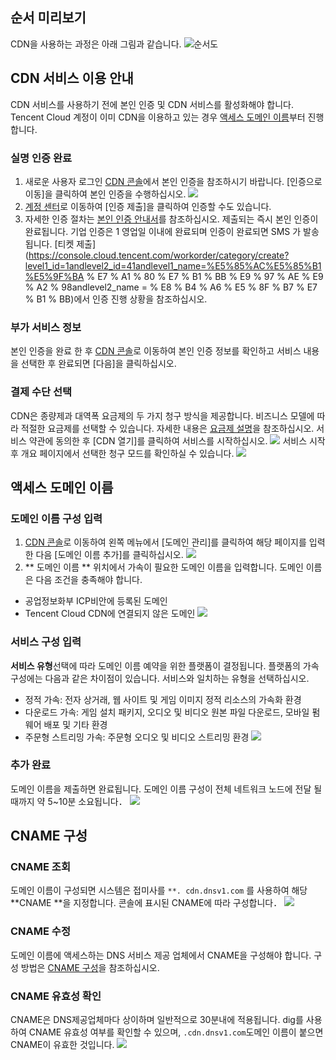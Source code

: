 ## **순서 미리보기**
CDN을 사용하는 과정은 아래 그림과 같습니다.
![순서도](https://mc.qcloudimg.com/static/img/f226c2d0655ce65f25bca945082f7760/quick-start-9.png)
## CDN 서비스 이용 안내
CDN 서비스를 사용하기 전에 본인 인증 및 CDN 서비스를 활성화해야 합니다. Tencent Cloud 계정이 이미 CDN을 이용하고 있는 경우 [액세스 도메인 이름](#yuming)부터 진행합니다.
### 실명 인증 완료
1. 새로운 사용자 로그인 [CDN 콘솔](https://console.cloud.tencent.com/cdn)에서 본인 인증을 참조하시기 바랍니다. [인증으로 이동]을 클릭하여 본인 인증을 수행하십시오.
 ![](https://main.qcloudimg.com/raw/b5aa156bf7e0b124808e56640af1da86.png)
2. [계정 센터](https://console.cloud.tencent.com/developer)로 이동하여 [인증 제출]을 클릭하여 인증할 수도 있습니다.
3. 자세한 인증 절차는 [본인 인증 안내서](https://cloud.tencent.com/doc/product/378/3629)를 참조하십시오. 제출되는 즉시 본인 인증이 완료됩니다. 기업 인증은 1 영업일 이내에 완료되며 인증이 완료되면 SMS 가 발송됩니다. [티켓 제출](https://console.cloud.tencent.com/workorder/category/create?level1_id=1andlevel2_id=41andlevel1_name=%E5%85%AC%E5%85%B1%E5%9F%BA % E7 % A1 % 80 % E7 % B1 % BB % E9 % 97 % AE % E9 % A2 % 98andlevel2_name = % E8 % B4 % A6 % E5 % 8F % B7 % E7 % B1 % BB)에서 인증 진행 상황을 참조하십시오.

### 부가 서비스 정보
본인 인증을 완료 한 후 [CDN 콘솔](https://console.cloud.tencent.com/cdn)로 이동하여 본인 인증 정보를 확인하고 서비스 내용을 선택한 후 완료되면 [다음]을 클릭하십시오.

### 결제 수단 선택
CDN은 종량제과 대역폭 요금제의 두 가지 청구 방식을 제공합니다. 비즈니스 모델에 따라 적절한 요금제를 선택할 수 있습니다. 자세한 내용은 [요금제 설명](https://cloud.tencent.com/doc/product/228/2949)을 참조하십시오.
서비스 약관에 동의한 후 [CDN 열기]를 클릭하여 서비스를 시작하십시오.
![](https://main.qcloudimg.com/raw/7d9c4709d99cef3b0789e94688b03591.jpg)
서비스 시작 후 개요 페이지에서 선택한 청구 모드를 확인하실 수 있습니다.
![](https://main.qcloudimg.com/raw/0fd255d1cfdd32956af140be373be7c4.png)

<span id="yuming"></span>
## 액세스 도메인 이름
### 도메인 이름 구성 입력
1. [CDN 콘솔](https://console.cloud.tencent.com/cdn)로 이동하여 왼쪽 메뉴에서 [도메인 관리]를 클릭하여 해당 페이지를 입력한 다음 [도메인 이름 추가]를 클릭하십시오.
 ![](https://main.qcloudimg.com/raw/0f21ace69d94ce51fc1d857948510b4a.jpg)
2. ** 도메인 이름 ** 위치에서 가속이 필요한 도메인 이름을 입력합니다. 도메인 이름은 다음 조건을 충족해야 합니다.
 - 공업정보화부 ICP비안에 등록된 도메인
 - Tencent Cloud CDN에 연결되지 않은 도메인
![](https://main.qcloudimg.com/raw/e0dbd38a9395439f37efeec4a4c10b3e.png)

### 서비스 구성 입력
 **서비스 유형**선택에 따라 도메인 이름 예약을 위한 플랫폼이 결정됩니다. 플랫폼의 가속 구성에는 다음과 같은 차이점이 있습니다. 서비스와 일치하는 유형을 선택하십시오.
 - 정적 가속: 전자 상거래, 웹 사이트 및 게임 이미지 정적 리소스의 가속화 환경
 - 다운로드 가속: 게임 설치 패키지, 오디오 및 비디오 원본 파일 다운로드, 모바일 펌웨어 배포 및 기타 환경
 - 주문형 스트리밍 가속: 주문형 오디오 및 비디오 스트리밍 환경 
 ![](https://main.qcloudimg.com/raw/5af0cdca96bb92488a05d0e8474a7dad.png)

### 추가 완료
도메인 이름을 제출하면 완료됩니다. 도메인 이름 구성이 전체 네트워크 노드에 전달 될 때까지 약 5~10분 소요됩니다．
![](https://main.qcloudimg.com/raw/396d4e1e706558f0fcf9291e8e763d83.jpg)

## CNAME 구성
### CNAME 조회
도메인 이름이 구성되면 시스템은 접미사를 `**. cdn.dnsv1.com` 를 사용하여 해당 **CNAME **을 지정합니다. 콘솔에 표시된 CNAME에 따라 구성합니다．
![](https://main.qcloudimg.com/raw/0f21ace69d94ce51fc1d857948510b4a.jpg)

### CNAME 수정
도메인 이름에 액세스하는 DNS 서비스 제공 업체에서 CNAME을 구성해야 합니다. 구성 방법은 [CNAME 구성](https://cloud.tencent.com/doc/product/228/3121)을 참조하십시오.
### CNAME 유효성 확인
CNAME은 DNS제공업체마다 상이하며 일반적으로 30분내에 적용됩니다. dig를 사용하여 CNAME 유효성 여부를 확인할 수 있으며, ```.cdn.dnsv1.com```도메인 이름이 붙으면 CNAME이 유효한 것입니다.
![](https://main.qcloudimg.com/raw/4c611fda0209a45d9441a2f0336bbf84.png)

